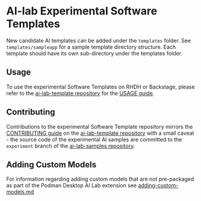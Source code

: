 #  AI-lab Experimental Software Templates

New candidate AI templates can be added under the `templates` folder. See `templates/sampleapp` for a sample template directory structure. Each template should have its own sub-directory under the templates folder.

## Usage

To use the experimental Software Templates on RHDH or Backstage, please refer to the [ai-lab-template repository](https://github.com/redhat-ai-dev/ai-lab-template) for the [USAGE guide](https://github.com/redhat-ai-dev/ai-lab-template/blob/main/docs/USAGE.md).

 
## Contributing

Contributions to the experimental Software Template repository mirrors the [CONTRIBUTING guide](https://github.com/redhat-ai-dev/ai-lab-template/blob/main/docs/CONTRIBUTING.md) on the [ai-lab-template repository](https://github.com/redhat-ai-dev/ai-lab-template) with a small caveat - the source code of the experimental AI samples are committed to the `experiment` branch of the [ai-lab-samples repository](https://github.com/redhat-ai-dev/ai-lab-samples/tree/experiment).

## Adding Custom Models

For information regarding adding custom models that are not pre-packaged as part of the Podman Desktop AI Lab extension see [adding-custom-models.md](./docs/adding-custom-models.md)
